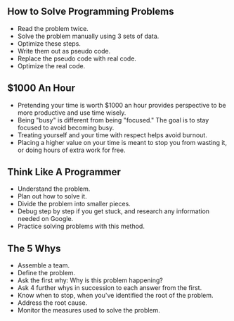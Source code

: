 ## How to Solve Programming Problems
- Read the problem twice.
- Solve the problem manually using 3 sets of data.
- Optimize these steps.
- Write them out as pseudo code.
- Replace the pseudo code with real code.
- Optimize the real code.

## $1000 An Hour
- Pretending your time is worth $1000 an hour provides perspective to be more productive and use time wisely.
- Being "busy" is different from being "focused." The goal is to stay focused to avoid becoming busy.
- Treating yourself and your time with respect helps avoid burnout. 
- Placing a higher value on your time is meant to stop you from wasting it, or doing hours of extra work for free.

## Think Like A Programmer
- Understand the problem.
- Plan out how to solve it.
- Divide the problem into smaller pieces.
- Debug step by step if you get stuck, and research any information needed on Google.
- Practice solving problems with this method.

## The 5 Whys
- Assemble a team.
- Define the problem.
- Ask the first why: Why is this problem happening?
- Ask 4 further whys in succession to each answer from the first.
- Know when to stop, when you've identified the root of the problem.
- Address the root cause.
- Monitor the measures used to solve the problem.

